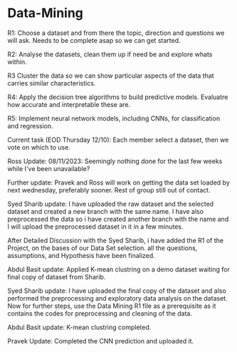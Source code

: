 # Data-Mining

R1: Choose a dataset and from there the topic, direction and questions we will ask. Needs to be complete asap so we can get started.

R2: Analyse the datasets, clean them up if need be and explore whats within.

R3 Cluster the data so we can show particular aspects of the data that carries similar characteristics.

R4: Apply the decision tree algorithms to build predictive models. Evaluatre how accurate and interpretable these are.

R5: Implement neural network models, including CNNs, for classification and regression.

Current task (EOD Thursday 12/10): Each member select a dataset, then we vote on which to use.

Ross Update: 08/11/2023: Seemingly nothing done for the last few weeks while I've been unavailable?

Further update: Pravek and Ross will work on getting the data set loaded by next wednesday, preferably sooner. Rest of group still out of contact.

Syed Sharib update: I have uploaded the raw dataset and the selected dataset and created a new branch with the same name. I have also preprocessed the data so i have created another branch with the name and I will upload the preprocessed dataset in it in a few minutes.

After Detailed Discussion with the Syed Sharib, i have added the R1 of the Project, on the bases of our Data Set selection. all the questions, assumptions, and Hypothesis have been finalized.

Abdul Basit update: Applied K-mean clustring on a demo dataset waiting for final copy of dataset from Sharib.

Syed Sharib update: I have uploaded the final copy of the dataset and also performed the preprocessing and exploratory data analysis on the dataset. Now for further steps, use the Data Mining R1 file as a prerequisite as it contains the codes for preprocessing and cleaning of the data.

Abdul Basit update: K-mean clustring completed.

Pravek Update: Completed the CNN prediction and uploaded it.
